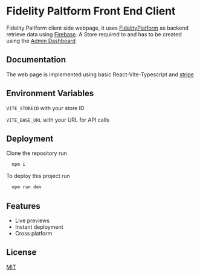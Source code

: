 # Fidelity Paltform Front End Client

Fidelity Paltform client side webpage, it uses [FidelityPlatform](https://github.com/zusby/LoyalityPlatform) as backend retrieve data using [Firebase](https://firebase.google.com/).
A Store required to and has to be created using the [Admin Dashboard](https://github.com/zusby/FidelityPlatformFO)

## Documentation

The web page is implemented using basic React-Vite-Typescript and [stripe](https://stripe.com/)

## Environment Variables

`VITE_STOREID` with your store ID

`VITE_BASE_URL` with your URL for API calls

## Deployment


Clone the repository run
```bash
  npm i
```
To deploy this project run
```bash
  npm run dev
```

## Features

- Live previews
- Instant deployment
- Cross platform

## License

[MIT](https://choosealicense.com/licenses/mit/)

